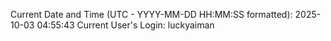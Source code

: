 Current Date and Time (UTC - YYYY-MM-DD HH:MM:SS formatted): 2025-10-03 04:55:43
Current User's Login: luckyaiman
